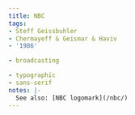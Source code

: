 ```yaml
---
title: NBC
tags:
- Steff Geissbuhler
- Chermayeff & Geismar & Haviv
- '1986'

- broadcasting

- typographic
- sans-serif
notes: |-
  See also: [NBC logomark](/nbc/)
---
```


